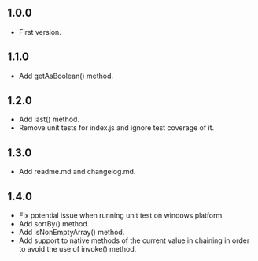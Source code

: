 ## 1.0.0
* First version.

## 1.1.0
* Add getAsBoolean() method.

## 1.2.0
* Add last() method.
* Remove unit tests for index.js and ignore test coverage of it.

## 1.3.0
* Add readme.md and changelog.md.

## 1.4.0
* Fix potential issue when running unit test on windows platform.
* Add sortBy() method.
* Add isNonEmptyArray() method.
* Add support to native methods of the current value in chaining in order to avoid the use of invoke() method.